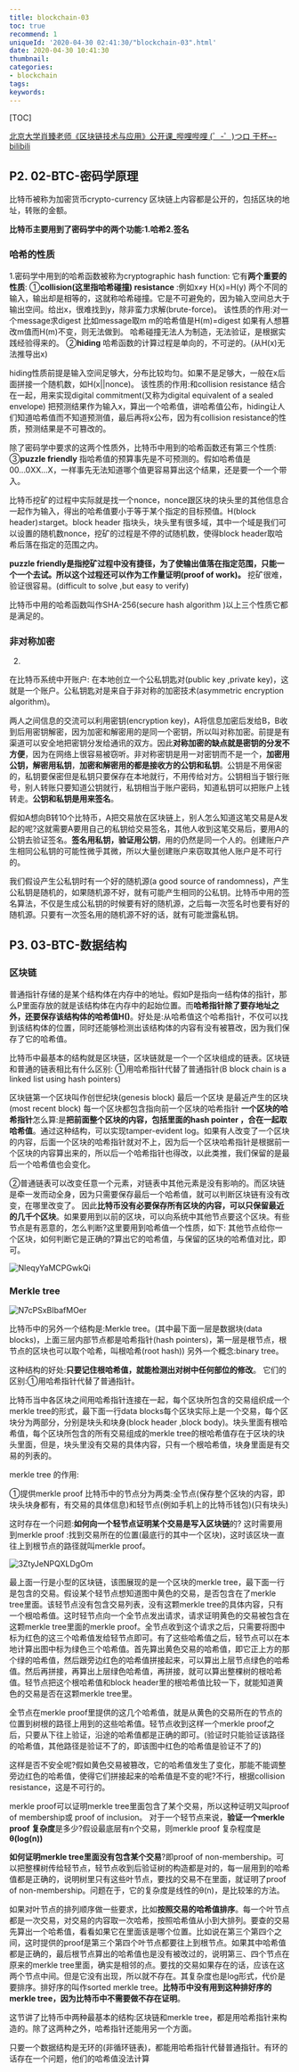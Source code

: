 ```yaml
---
title: blockchain-03
toc: true
recommend: 1
uniqueId: '2020-04-30 02:41:30/"blockchain-03".html'
date: 2020-04-30 10:41:30
thumbnail:
categories:
- blockchain
tags:
keywords:
---
```


[TOC]

[北京大学肖臻老师《区块链技术与应用》公开课_哔哩哔哩 (゜-゜)つロ 干杯~-bilibili](https://www.bilibili.com/video/av37065233)

<!--more-->

## P2. 02-BTC-密码学原理

比特币被称为加密货币crypto-currency
区块链上内容都是公开的，包括区块的地址，转账的金额。

**比特币主要用到了密码学中的两个功能:1.哈希2.签名**

### 哈希的性质

1.密码学中用到的哈希函数被称为cryptographic hash function:    它有**两个重要的性质**:
①**collision(这里指哈希碰撞) resistance**  :例如x≠y H(x)=H(y) 两个不同的输入，输出却是相等的，这就称哈希碰撞。它是不可避免的，因为输入空间总大于输出空间。给出x，很难找到y，除非蛮力求解(brute-force)。
该性质的作用:对一个message求digest
比如message取m m的哈希值是H(m)=digest 如果有人想篡改m值而H(m)不变，则无法做到。
哈希碰撞无法人为制造，无法验证，是根据实践经验得来的。
②**hiding** 哈希函数的计算过程是单向的，不可逆的。(从H(x)无法推导出x) 

hiding性质前提是输入空间足够大，分布比较均匀。如果不是足够大，一般在x后面拼接一个随机数，如H(x||nonce)。
该性质的作用:和collision resistance 结合在一起，用来实现digital commitment(又称为digital equivalent of a sealed envelope)
把预测结果作为输入x，算出一个哈希值，讲哈希值公布，hiding让人们知道哈希值而不知道预测值，最后再将x公布，因为有collision resistance的性质，预测结果是不可篡改的。

除了密码学中要求的这两个性质外，比特币中用到的哈希函数还有第三个性质:
③**puzzle friendly** 指哈希值的预算事先是不可预测的。假如哈希值是00...0XX...X，一样事先无法知道哪个值更容易算出这个结果，还是要一个一个带入。

比特币挖矿的过程中实际就是找一个nonce，nonce跟区块的块头里的其他信息合一起作为输入，得出的哈希值要小于等于某个指定的目标预值。H(block header)≤target。block header 指块头，块头里有很多域，其中一个域是我们可以设置的随机数nonce，挖矿的过程是不停的试随机数，使得block header取哈希后落在指定的范围之内。

**puzzle friendly是指挖矿过程中没有捷径，为了使输出值落在指定范围，只能一个一个去试。所以这个过程还可以作为工作量证明(proof of work)。**
挖矿很难，验证很容易。(difficult to solve ,but easy to verify)

比特币中用的哈希函数叫作SHA-256(secure hash algorithm )以上三个性质它都是满足的。

### 非对称加密

2.
在比特币系统中开账户:
在本地创立一个公私钥匙对(public key ,private key)，这就是一个账户。公私钥匙对是来自于非对称的加密技术(asymmetric encryption algorithm)。

两人之间信息的交流可以利用密钥(encryption key)，A将信息加密后发给B，B收到后用密钥解密，因为加密和解密用的是同一个密钥，所以叫对称加密。前提是有渠道可以安全地把密钥分发给通讯的双方。因此**对称加密的缺点就是密钥的分发不方便**，因为在网络上很容易被窃听。非对称密钥是用一对密钥而不是一个，**加密用公钥，解密用私钥**，**加密和解密用的都是接收方的公钥和私钥**。公钥是不用保密的，私钥要保密但是私钥只要保存在本地就行，不用传给对方。公钥相当于银行账号，别人转账只要知道公钥就行，私钥相当于账户密码，知道私钥可以把账户上钱转走。**公钥和私钥是用来签名**。

假如A想向B转10个比特币，A把交易放在区块链上，别人怎么知道这笔交易是A发起的呢?这就需要A要用自己的私钥给交易签名，其他人收到这笔交易后，要用A的公钥去验证签名。**签名用私钥，验证用公钥**，用的仍然是同一个人的。创建账户产生相同公私钥的可能性微乎其微，所以大量创建账户来窃取其他人账户是不可行的。

我们假设产生公私钥时有一个好的随机源(a good source of randomness)，产生公私钥是随机的，如果随机源不好，就有可能产生相同的公私钥。比特币中用的签名算法，不仅是生成公私钥的时候要有好的随机源，之后每一次签名时也要有好的随机源。只要有一次签名用的随机源不好的话，就有可能泄露私钥。



## P3. 03-BTC-数据结构

### 区块链

普通指针存储的是某个结构体在内存中的地址。假如P是指向一结构体的指针，那么P里面存放的就是该结构体在内存中的起始位置。而**哈希指针除了要存地址之外，还要保存该结构体的哈希值H()**。好处是:从哈希值这个哈希指针，不仅可以找到该结构体的位置，同时还能够检测出该结构体的内容有没有被篡改，因为我们保存了它的哈希值。

比特币中最基本的结构就是区块链，区块链就是一个一个区块组成的链表。区块链和普通的链表相比有什么区别:
①用哈希指针代替了普通指针(B block chain is a linked list using hash pointers)

区块链第一个区块叫作创世纪块(genesis block) 最后一个区块 是最近产生的区块(most recent block) 每一个区块都包含指向前一个区块的哈希指针 
**一个区块的哈希指针**怎么算:是**把前面整个区块的内容，包括里面的hash pointer ，合在一起取哈希值**。通过这种结构，可以实现tamper-evident log。如果有人改变了一个区块的内容，后面一个区块的哈希指针就对不上，因为后一个区块哈希指针是根据前一个区块的内容算出来的，所以后一个哈希指针也得改，以此类推，我们保留的是最后一个哈希值也会变化。

②普通链表可以改变任意一个元素，对链表中其他元素是没有影响的。而区块链是牵一发而动全身，因为只需要保存最后一个哈希值，就可以判断区块链有没有改变，在哪里改变了。
因此**比特币没有必要保存所有区块的内容，可以只保留最近的几千个区块**。如果要用到以前的区块，可以向系统中其他节点要这个区块。有些节点是有恶意的，怎么判断?这里要用到哈希值一个性质，如下:
其他节点给你一个区块，如何判断它是正确的?算出它的哈希值，与保留的区块的哈希值对比，即可。

![NleqyYaMCPGwkQi](https://i.loli.net/2020/04/30/NleqyYaMCPGwkQi.png)

### Merkle tree



![N7cPSxBIbafMOer](https://i.loli.net/2020/04/30/N7cPSxBIbafMOer.png)





比特币中的另外一个结构是:Merkle tree。(其中最下面一层是数据块(data blocks)，上面三层内部节点都是哈希指针(hash pointers)，第一层是根节点，根节点的区块也可以取个哈希，叫根哈希(root hash))
另外一个概念:binary tree。

这种结构的好处:**只要记住根哈希值，就能检测出对树中任何部位的修改**。
它们的区别:①用哈希指针代替了普通指针。

比特币当中各区块之间用哈希指针连接在一起，每个区块所包含的交易组织成一个merkle tree的形式，最下面一行data blocks每个区块实际上是一个交易，每个区块分为两部分，分别是块头和块身(block header ,block body)。块头里面有根哈希值，每个区块所包含的所有交易组成的merkle tree的根哈希值存在于区块的块头里面，但是，块头里没有交易的具体内容，只有一个根哈希值，块身里面是有交易的列表的。

merkle tree 的作用:

①提供merkle proof 
比特币中的节点分为两类:全节点(保存整个区块的内容，即块头块身都有，有交易的具体信息)和轻节点(例如手机上的比特币钱包)(只有块头)

这时存在一个问题:**如何向一个轻节点证明某个交易是写入区块链**的?
这时需要用到merkle proof :找到交易所在的位置(最底行的其中一个区块)，这时该区块一直往上到根节点的路径就叫merkle proof。

![3ZtyJeNPQXLDgOm](https://i.loli.net/2020/04/30/3ZtyJeNPQXLDgOm.png)

最上面一行是小型的区块链，该图展现的是一个区块的merkle tree，最下面一行是包含的交易。假设某个轻节点想知道图中黄色的交易，是否包含在了merkle tree里面。该轻节点没有包含交易列表，没有这颗merkle tree的具体内容，只有一个根哈希值。这时轻节点向一个全节点发出请求，请求证明黄色的交易被包含在这颗merkle tree里面的merkle proof。全节点收到这个请求之后，只需要将图中标为红色的这三个哈希值发给轻节点即可。有了这些哈希值之后，轻节点可以在本地计算出图中标为绿色三个哈希值。首先算出黄色交易的哈希值，即它正上方的那个绿的哈希值，然后跟旁边红色的哈希值拼接起来，可以算出上层节点绿色的哈希值。然后再拼接，再算出上层绿色哈希值，再拼接，就可以算出整棵树的根哈希值。轻节点把这个根哈希值和block header里的根哈希值比较一下，就能知道黄色的交易是否在这颗merkle tree里。

全节点在merkle proof里提供的这几个哈希值，就是从黄色的交易所在的节点的位置到树根的路径上用到的这些哈希值。轻节点收到这样一个merkle proof之后，只要从下往上验证，沿途的哈希值都是正确的即可。(验证时只能验证该路径的哈希值，其他路径是验证不了的，即该图中红色的哈希值是验证不了的)

这样是否不安全呢?假如黄色交易被篡改，它的哈希值发生了变化，那能不能调整旁边红色的哈希值，使得它们拼接起来的哈希值是不变的呢?不行，根据collision resistance，这是不可行的。

merkle proof可以证明merkle tree里面包含了某个交易，所以这种证明又叫proof of membership或 proof of inclusion。
对于一个轻节点来说，**验证一个merkle proof 复杂度**是多少?假设最底层有n个交易，则merkle proof 复杂程度是**θ(log(n))**

**如何证明merkle tree里面没有包含某个交易**?即proof of non-membership。可以把整棵树传给轻节点，轻节点收到后验证树的构造都是对的，每一层用到的哈希值都是正确的，说明树里只有这些叶节点，要找的交易不在里面，就证明了proof of non-membership。问题在于，它的复杂度是线性的θ(n)，是比较笨的方法。

如果对叶节点的排列顺序做一些要求，比如**按照交易的哈希值排序**。每一个叶节点都是一次交易，对交易的内容取一次哈希，按照哈希值从小到大排列。要查的交易先算出一个哈希值，看看如果它在里面该是哪个位置。比如说在第三个第四个之间，这时提供的proof是第三个第四个叶节点都要往上到根节点。如果其中哈希值都是正确的，最后根节点算出的哈希值也是没有被改过的，说明第三、四个节点在原来的merkle tree里面，确实是相邻的点。要找的交易如果存在的话，应该在这两个节点中间。但是它没有出现，所以就不存在。其复杂度也是log形式，代价是要排序。排好序的叫作sorted merkle tree。**比特币中没有用到这种排好序的merkle tree，因为比特币中不需要做不存在证明**。



这节讲了比特币中两种最基本的结构:区块链和merkle tree，都是用哈希指针来构造的。除了这两种之外，哈希指针还能用另一个方面。

只要一个数据结构是无环的(非循环链表)，都能用哈希指针代替普通指针。有环的话存在一个问题，他们的哈希值没法计算

